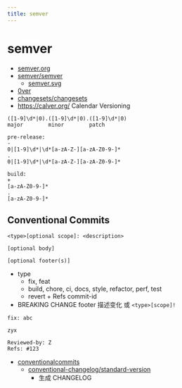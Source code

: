 ```yaml
---
title: semver
---
```


# semver

- [semver.org](https://semver.org/)
- [semver/semver](https://github.com/semver/semver)
  - [semver.svg](https://raw.githubusercontent.com/semver/semver/master/semver.svg)
- [0ver](https://0ver.org/)
- [changesets/changesets](https://github.com/changesets/changesets)
- https://calver.org/ Calendar Versioning

```
([1-9]\d*|0).([1-9]\d*|0).([1-9]\d*|0)
major        minor        patch

pre-release:
-
0|[1-9]\d*|\d*[a-zA-Z-][a-zA-Z0-9-]*
.
0|[1-9]\d*|\d*[a-zA-Z-][a-zA-Z0-9-]*

build:
+
[a-zA-Z0-9-]*
.
[a-zA-Z0-9-]*
```

## Conventional Commits

```
<type>[optional scope]: <description>

[optional body]

[optional footer(s)]
```

- type
  - fix, feat
  - build, chore, ci, docs, style, refactor, perf, test
  - revert + Refs commit-id
- BREAKING CHANGE footer 描述变化 或 `<type>[scope]!`

```
fix: abc

zyx

Reviewed-by: Z
Refs: #123
```

- [conventionalcommits](https://conventionalcommits.org/)
  - [conventional-changelog/standard-version](https://github.com/conventional-changelog/standard-version)
    - 生成 CHANGELOG
